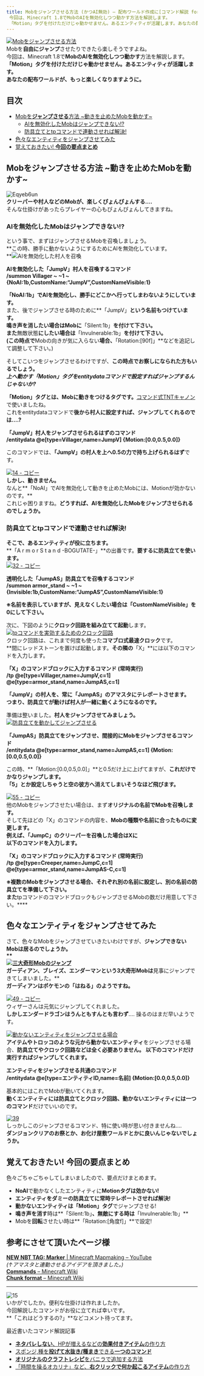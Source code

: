```yaml
---
title: Mobをジャンプさせる方法 (かつAI無効) – 配布ワールド作成に[コマンド解説 for1.8]
 今回は、Minecraft 1.8でMobのAIを無効化しつつ動かす方法を解説します。
 「Motion」タグを付けただけじゃ動かせません。あるエンティティが活躍します。あなたの配布ワールドが、もっと楽しくなりますように。
---
```


[![Mobをジャンプさせる方法](https://cdn-ak.f.st-hatena.com/images/fotolife/s/sasigume/20210208/20210208155749.png)](#b/e/be92667b.png "ジャンプ")  
Mobを**自由にジャンプ**させたりできたら楽しそうですよね。  
今回は、Minecraft 1.8で**MobのAIを無効化しつつ動かす**方法を解説します。  
**「Motion」タグを付けただけじゃ動かせません。あるエンティティが活躍します。**  
**あなたの配布ワールドが、もっと楽しくなりますように。** 

## 目次

*   [Mobを**ジャンプさせる**方法 ~動きを止めたMobを動かす~](#jump)
    *   [AIを無効化したMobはジャンプできない!?](#noai-nomove)
    *   [防具立てとtpコマンドで連動させれば解決!](#move-with-as)
*   [色々なエンティティをジャンプさせてみた](#they-are-jumping)
*   [覚えておきたい! **今回の要点まとめ**](#important)

## Mobをジャンプさせる方法 ~動きを止めたMobを動かす~

![Eqyeb6un](https://cdn-ak.f.st-hatena.com/images/fotolife/s/sasigume/20210208/20210208074751.gif)  
**クリーパーや村人などのMobが、楽しくぴょんぴょんする….**  
そんな仕掛けがあったらプレイヤーの心もぴょんぴょんしてきますね。

### AIを無効化したMobはジャンプできない!?

という事で、まずはジャンプさせるMobを召喚しましょう。  
**この時、勝手に動かないようにするためにAIを無効化しています。  
**![AIを無効化した村人を召喚](https://cdn-ak.f.st-hatena.com/images/fotolife/s/sasigume/20210208/20210208180540.png)

**AIを無効化した「JumpV」村人を召喚するコマンド  
/summon Villager ~ ~1 ~ {NoAI:1b,CustomName:“JumpV”,CustomNameVisible:1}**

**「NoAI:1b」でAIを無効化し、勝手にどこかへ行ってしまわないようにしています。**  
また、後でジャンプさせる時のために**「JumpV」**という名前もつけています。  
**鳴き声を消したい**場合はMobに**「Silent:1b」**を付けて下さい。  
また**無敵状態**にしたい場合は**「Invulnerable:1b」**を付けて下さい。  
(この時点で**Mobの向きが気に入らない**場合、**「Rotation:\[90f\]」**などを追記して調整して下さい。)

そしてこいつをジャンプさせるわけですが、**この時点でお察しになられた方もいるでしょう。**  
**_上へ動かす「Motion」タグをentitydataコマンドで設定すればジャンプするんじゃないか?_**

**「Motion」タグとは、Mobに動きをつけるタグです。**[コマンド式TNTキャノン](/37378575/#tnt-canon)で使いましたね。  
これをentitydataコマンドで**後から村人に設定すれば、ジャンプしてくれるのでは….?**

**「JumpV」村人をジャンプさせられるはずのコマンド  
/entitydata @e\[type=Villager,name=JumpV\] **{Motion:\[0.0,0.5,0.0\]}****

このコマンドでは、**「JumpV」**の村人を**上へ0.5の力で持ち上げられるはず**です。

[![14 - コピー](https://cdn-ak.f.st-hatena.com/images/fotolife/s/sasigume/20210208/20210208141821.png)](#6/0/605fa98d.png "14 - コピー")  
**しかし、動きません。**  
なんと**「NoAI」でAIを無効化して動きを止めたMobには、Motionが効かないのです。**  
これじゃ困りますね。**どうすれば、AIを無効化したMobをジャンプさせられるのでしょうか。**

### 防具立てとtpコマンドで連動させれば解決!

**そこで、あるエンティティが役に立ちます。**  
**「A r m o r S t a n d -BOGUTATE-」**の出番です。**要するに防具立てを使います。**  
[![32 - コピー](https://cdn-ak.f.st-hatena.com/images/fotolife/s/sasigume/20210208/20210208164633.png)](#e/4/e471a1ec.png "32 - コピー")

**透明化した「JumpAS」防具立てを召喚するコマンド  
/summon armor\_stand ~ ~1 ~ {Invisible:1b,CustomName:“JumpAS”,CustomNameVisible:1}**

**※名前を表示していますが、見えなくしたい場合は「CustomNameVisible」を0にして下さい。**

次に、下図のように**クロック回路を組み立てて起動**します。  
[![tpコマンドを実効するためのクロック回路](https://cdn-ak.f.st-hatena.com/images/fotolife/s/sasigume/20210208/20210208144415.png)](#7/7/77a69e17.png "37 - コピー")  
クロック回路は、これまで何度も使った**コマブロ式最速クロック**です。  
**間にレッドストーンを置けば起動します。**その隣の**「X」**には以下のコマンドを入力します。

**「X」のコマンドブロックに入力するコマンド (常時実行)  
/tp @e\[type=Villager,name=JumpV,c=1\] @e\[type=armor\_stand,name=JumpAS,c=1\]**

**「JumpV」**の村人を、常に**「JumpAS」**のアマスタに**テレポートさせます。**  
**つまり、防具立てが動けば村人が一緒に動くようになるのです。**

準備は整いました。**村人をジャンプさせてみましょう。**  
[![防具立てを動かしてジャンプさせる](https://cdn-ak.f.st-hatena.com/images/fotolife/s/sasigume/20210208/20210208132608.png)](#2/a/2a66bbcc.png "59")

**「JumpAS」防具立てをジャンプさせ、間接的にMobをジャンプさせるコマンド  
/entitydata @e\[type=armor\_stand,name=JumpAS,c=1\] {Motion:\[0.0,0.5,0.0\]}**

この時、**「Motion:\[0.0,0.5,0.0\]」**と0.5だけ上に上げてますが、**これだけでかなりジャンプします。**  
**「5」とか設定しちゃうと空の彼方へ消えてしまいそうなほど飛びます。**

[![55 - コピー](https://cdn-ak.f.st-hatena.com/images/fotolife/s/sasigume/20210208/20210208133913.png)](#3/c/3cc92cb5.png "55 - コピー")  
他のMobをジャンプさせたい場合は、まず**オリジナルの名前でMobを召喚します。**  
そして先ほどの「X」のコマンドの内容を、**Mobの種類や名前に合ったものに変更します。**  
**例えば、「JumpC」のクリーパーを召喚した場合はXに  
以下のコマンドを入力します。**

**「X」のコマンドブロックに入力するコマンド (常時実行)  
/tp @e\[type=Creeper,name=JumpC,c=1\] @e\[type=armor\_stand,name=JumpAS-C,c=1\]**

**※複数のMobをジャンプさせる場合、それぞれ別の名前に設定し、別の名前の防具立てを準備して下さい。  
また**tpコマンドのコマンドブロックもジャンプさせるMobの数だけ用意して下さい。****

## 色々なエンティティをジャンプさせてみた

さて、色々なMobをジャンプさせていきたいわけですが、**ジャンプできないMobは居るのでしょうか。  
**  
[![三大奇形Mobのジャンプ](https://cdn-ak.f.st-hatena.com/images/fotolife/s/sasigume/20210208/20210208133711.png)](#3/a/3a5eab8b.png "38")  
**ガーディアン、ブレイズ、エンダーマン**という3大奇形Mobは**見事にジャンプできてしまいました。**  
**ガーディアンはポケモンの「はねる」のようですね。**

[![49 - コピー](https://cdn-ak.f.st-hatena.com/images/fotolife/s/sasigume/20210208/20210208150059.png)](#8/6/869fc257.png "49 - コピー")  
ウィザーさんは元気にジャンプしてくれました。  
**しかしエンダードラゴンはうんともすんとも言わず**…. 操るのはまだ早いようです。

[![動かないエンティティをジャンプさせる場合](https://cdn-ak.f.st-hatena.com/images/fotolife/s/sasigume/20210208/20210208151752.png)](#9/7/979fac1b.png "45 - コピー")  
**アイテムやトロッコのような元から動かないエンティティ**をジャンプさせる場合、**防具立てやクロック回路などは全く必要ありません。 以下のコマンドだけ実行すればジャンプしてくれます。**

**エンティティをジャンプさせる共通のコマンド  
/entitydata @e\[type=エンティティID,name=名前\] **{Motion:\[0.0,0.5,0.0\]}****

基本的にはこれでMobが動いてくれます。  
**動くエンティティには防具立てとクロック回路、動かないエンティティには一つのコマンド**だけでいいのです。

[![39](https://cdn-ak.f.st-hatena.com/images/fotolife/s/sasigume/20210208/20210208150510.png)](#8/a/8a5d274f.png "39")  
しっかしこのジャンプさせるコマンド、特に使い時が思い付きませんね….  
**ダンジョンクリアのお祭とか、お化け屋敷ワールドとかに良いんじゃないでしょうか。**

## 覚えておきたい! 今回の要点まとめ

色々ごちゃごちゃしてしまいましたので、要点だけまとめます。

*   **NoAI**で動かなくしたエンティティに**Motionタグは効かない!**
*   **エンティティをダミーの防具立てに常時テレポートさせれば解決!**
*   **動かないエンティティは「Motion」タグ**でジャンプさせる!
*   **鳴き声を消す**時は**「Silent:1b」**、**無敵**にする時は**「Invulnerable:1b」**
*   Mobを**回転**させたい時は**「Rotation:\[角度f\]」**で設定!

## 参考にさせて頂いたページ様

[**NEW NBT TAG: Marker** | Minecraft Mapmaking – YouTube](http://www.youtube.com/watch?v=Vgc_tZ2GHvg)  
_(↑アマスタと連動させるアイデアを頂きました。)_  
[**Commands** – Minecraft Wiki](http://minecraft.gamepedia.com/Commands)  
[**Chunk format** – Minecraft Wiki](http://minecraft.gamepedia.com/Chunk_format)

---

![15](https://cdn-ak.f.st-hatena.com/images/fotolife/s/sasigume/20210208/20210208153715.png)  
いかがでしたか。便利な仕掛けは作れましたか。  
今回解説したコマンドがお役に立てれば幸いです。  
**「これはどうするの?」**などコメント待ってます。

最近書いたコマンド解説記事

*   [**ネタバレしない**、HPが増えるなどの**効果付きアイテム**の作り方](/43851879/)
*   [スポンジ,種を**投げて水抜き/種まき**できる**一つのコマンド**](/43638510/)
*   [**オリジナルのクラフトレシピ**をバニラで追加する方法](/43515281/)
*   [「時間を操るオカリナ」など、**右クリックで何か起こるアイテム**の作り方](/43174379/)
